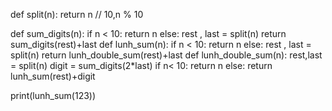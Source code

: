 def split(n):
    return n // 10,n % 10

def sum_digits(n):
    if n < 10:
        return n
    else:
        rest , last = split(n)
        return sum_digits(rest)+last
def lunh_sum(n):
    if n < 10:
        return n
    else:
        rest , last = split(n)
        return lunh_double_sum(rest)+last
def lunh_double_sum(n):
    rest,last = split(n)
    digit = sum_digits(2*last)
    if n< 10:
        return n
    else:
        return lunh_sum(rest)+digit
    

print(lunh_sum(123))